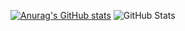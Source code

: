 [![Anurag's GitHub stats](https://github-readme-stats.vercel.app/api?username=PedroSzSantanaanuraghazra)](https://github.com/anuraghazra/github-readme-stats)
![GitHub Stats](https://github-readme-stats.vercel.app/api?username=PedroSzSantana&theme=radical)
